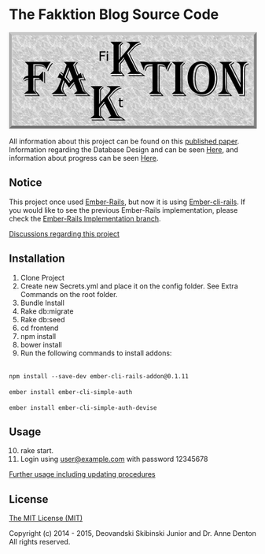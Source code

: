 # The Fakktion Blog Source Code

![](/FakktionLogo.png)

All information about this project can be found on this [published paper](http://www.micsymposium.org/mics2015/ProceedingsMICS_2015/Skibinski_3C1_31.pdf). Information regarding the Database Design and can be seen [Here](erd.pdf), and information about progress can be seen [Here](Documents/TODO.txt).

## Notice
This project once used [Ember-Rails](https://github.com/emberjs/ember-rails), but now it is using [Ember-cli-rails](https://github.com/rwz/ember-cli-rails). If you would like to see the previous Ember-Rails implementation, please check the [Ember-Rails Implementation branch](https://github.com/Deovandski/Fakktion/tree/Ember-Rails).

[Discussions regarding this project](Documents/discussions.md)

## Installation

1. Clone Project
2. Create new Secrets.yml and place it on the config folder. See Extra Commands on the root folder.
3. Bundle Install
4. Rake db:migrate
5. Rake db:seed
6. cd frontend
7. npm install
8. bower install
9. Run the following commands to install addons:

```

npm install --save-dev ember-cli-rails-addon@0.1.11

ember install ember-cli-simple-auth

ember install ember-cli-simple-auth-devise
```

## Usage

10. rake start.
11. Login using user@example.com with password 12345678

[Further usage including updating procedures](Documents/ExtraCommands.md)

## License

[The MIT License (MIT)](Documents/LICENSE.md)

Copyright (c) 2014 - 2015, Deovandski Skibinski Junior and Dr. Anne Denton
All rights reserved.
